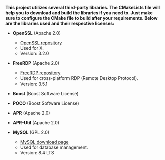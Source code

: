 **This project utilizes several third-party libraries.
The CMakeLists file will help you to download and build the libraries if you need to.
Just make sure to configure the CMake file to build after your requirements.
Below are the libraries used and their respective licenses:**

- **OpenSSL** (Apache 2.0)
    - [OpenSSL repository](https://github.com/openssl/openssl)
    - Used for X.
    - Version: 3.2.0

- **FreeRDP** (Apache 2.0)
    - [FreeRDP repository](https://github.com/FreeRDP/FreeRDP)
    - Used for cross-platform RDP (Remote Desktop Protocol).
    - Version: 3.5.1

- **Boost** (Boost Software License)
- **POCO** (Boost Software License)
- **APR** (Apache 2.0)
- **APR-Util** (Apache 2.0)
- **MySQL** (GPL 2.0)
  - [MySQL download page](https://dev.mysql.com/downloads/mysql/)
  - Used for database management.
  - Version: 8.4 LTS